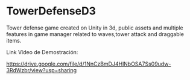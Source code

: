 # TowerDefenseD3
Tower defense game created on Unity in 3d, public assets and multiple features in game manager related to waves,tower attack and draggable items. 

Link Vídeo de Demostración:

https://drive.google.com/file/d/1NnCzBmDJ4HlNbOSA7Ss09udw-3RdWzbr/view?usp=sharing
